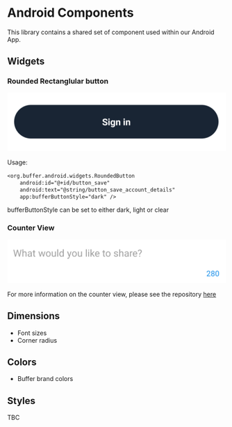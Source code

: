 # Android Components

This library contains a shared set of component used within our Android App.

Widgets
-------

### Rounded Rectanglular button

![Rounded button](art/rounded_button.png)

Usage:

    <org.buffer.android.widgets.RoundedButton
        android:id="@+id/button_save"
        android:text="@string/button_save_account_details"
        app:bufferButtonStyle="dark" />

bufferButtonStyle can be set to either dark, light or clear


### Counter View

![Counter view](art/counter_view.png)

For more information on the counter view, please see the repository [here](https://github.com/bufferapp/CounterView)

Dimensions
----------

- Font sizes
- Corner radius

Colors
------

- Buffer brand colors

Styles
------

TBC
